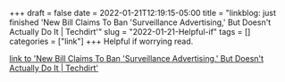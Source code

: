 +++draft = falsedate = 2022-01-21T12:19:15-05:00title = "linkblog: just finished 'New Bill Claims To Ban 'Surveillance Advertising,' But Doesn't Actually Do It | Techdirt'"slug = "2022-01-21-Helpful-if"tags = []categories = ["link"]+++Helpful if worrying read. [link to 'New Bill Claims To Ban 'Surveillance Advertising,' But Doesn't Actually Do It | Techdirt'](https://www.techdirt.com/articles/20220119/06313148310/new-bill-claims-to-ban-surveillance-advertising-doesnt-actually-do-it.shtml)